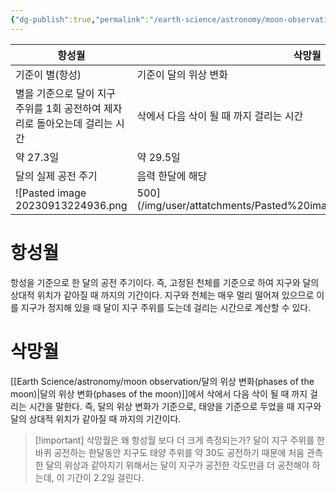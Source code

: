 ```yaml
---
{"dg-publish":true,"permalink":"/earth-science/astronomy/moon-observation/moon-s-rotation-period/","tags":["earth"]}
---
```


| 항성월                                                                      | 삭망월                                  |
| --------------------------------------------------------------------------- | --------------------------------------- |
| 기준이 별(항성)                                                             | 기준이 달의 위상 변화                   |
| 별을 기준으로 달이 지구 주위를 1회 공전하여 제자리로 돌아오는데 걸리는 시간 | 삭에서 다음 삭이 될 때 까지 걸리는 시간 |
| 약 27.3일                                                                   | 약 29.5일                               |
| 달의 실제 공전 주기                                                         | 음력 한달에 해당                        |
![Pasted image 20230913224936.png|500](/img/user/attatchments/Pasted%20image%2020230913224936.png)
# 항성월
항성을 기준으로 한 달의 공전 주기이다. 즉, 고정된 천체를 기준으로 하여 지구와 달의 상대적 위치가 같아질 때 까지의 기간이다. 지구와 천체는 매우 멀리 떨어져 있으므로 이를 지구가 정지해 있을 때 달이 지구 주위를 도는데 걸리는 시간으로 계산할 수 있다.
# 삭망월
[[Earth Science/astronomy/moon observation/달의 위상 변화(phases of the moon)\|달의 위상 변화(phases of the moon)]]에서 삭에서 다음 삭이 될 때 까지 걸리는 시간을 말한다. 즉, 달의 위상 변화가 기준으로, 태양을 기준으로 두었을 때 지구와 달의 상대적 위치가 같아질 때 까지의 기간이다.

>[!important] 삭망월은 왜 항성월 보다 더 크게 측정되는가?
>달이 지구 주위를 한바퀴 공전하는 한달동안 지구도 태양 주위를 약 30도 공전하기 때문에 처음 관측한 달의 위상과 같아지기 위해서는 달이 지구가 공전한 각도만큼 더 공전해야 하는데, 이 기간이 2.2일 걸린다.
